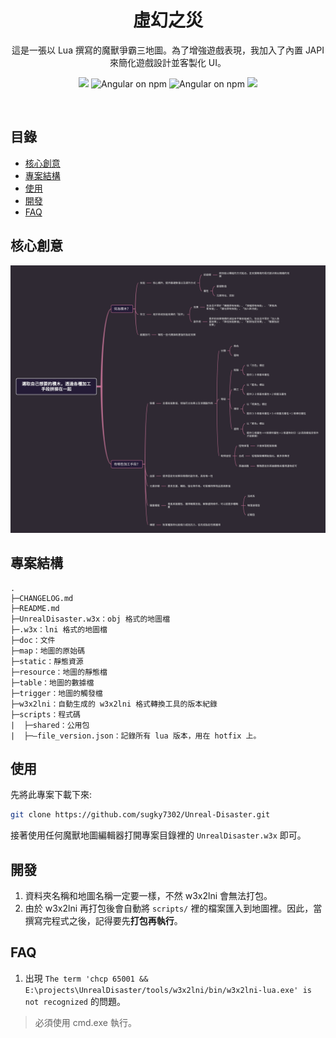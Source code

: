 <h1 align=center>虛幻之災</h1>
<p align=center>這是一張以 Lua 撰寫的魔獸爭霸三地圖。為了增強遊戲表現，我加入了內置 JAPI 來簡化遊戲設計並客製化 UI。</p>
<p align="center">
    <img src="https://img.shields.io/badge/platform-War3-blue"/>
    <img src="https://img.shields.io/badge/lua-5.4-yellow" alt="Angular on npm" />
    <img src="https://img.shields.io/badge/ydwe-1.32.13-yellow" alt="Angular on npm" />
    <img src="https://img.shields.io/badge/release-0.2.0-brightgreen">
</p>
<br/>

## 目錄
- [核心創意](#核心創意)
- [專案結構](#專案結構)
- [使用](#使用)
- [開發](#開發)
- [FAQ](#faq)

## 核心創意
![image](./static/mindmap.jpg)

## 專案結構
```
.
├─CHANGELOG.md
├─README.md
├─UnrealDisaster.w3x：obj 格式的地圖檔
├─.w3x：lni 格式的地圖檔
├─doc：文件
├─map：地圖的原始碼
├─static：靜態資源
├─resource：地圖的靜態檔
├─table：地圖的數據檔
├─trigger：地圖的觸發檔
├─w3x2lni：自動生成的 w3x2lni 格式轉換工具的版本紀錄
├─scripts：程式碼
|  ├─shared：公用包
|  ├─—file_version.json：記錄所有 lua 版本，用在 hotfix 上。
```

## 使用
先將此專案下載下來:
```sh
git clone https://github.com/sugky7302/Unreal-Disaster.git
```
接著使用任何魔獸地圖編輯器打開專案目錄裡的 `UnrealDisaster.w3x` 即可。

## 開發
1. 資料夾名稱和地圖名稱一定要一樣，不然 w3x2lni 會無法打包。
2. 由於 w3x2lni 再打包後會自動將 `scripts/` 裡的檔案匯入到地圖裡。因此，當撰寫完程式之後，記得要先**打包再執行**。

## FAQ
1. 出現 `The term 'chcp 65001 && E:\projects\UnrealDisaster/tools/w3x2lni/bin/w3x2lni-lua.exe' is not recognized` 的問題。
>必須使用 cmd.exe 執行。
